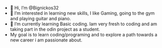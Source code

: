 - 👋 Hi, I’m @Bignickos32
- 👀 I’m interested in learning new skills, I like Gaming, going to the gym and playing guitar and piano.
- 🌱 I’m currently learning Basic coding. Iam very fresh to coding and am taking part in the odin project as a student.
- My goal is to learn coding/programing and to explore a path towards a new career i am passionate about.

<!---
Bignickos32/Bignickos32 is a ✨ special ✨ repository because its `README.md` (this file) appears on your GitHub profile.
You can click the Preview link to take a look at your changes.
--->
